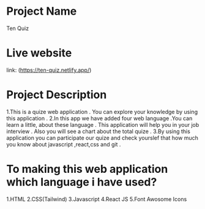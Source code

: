 <!-- my added text start -->

# Project Name

Ten Quiz

# Live website

link: (https://ten-quiz.netlify.app/)

# Project Description

1.This is a quize web application . You can explore your knowledge by using this application .
2.In this app we have added four web language .You can learn a little, about these language .
This application will help you in your job interview . Also you will see a chart about the total quize .
3.By using this application you can participate our quize and check yourslef
that how much you know about javascript ,react,css and git .

# To making this web application which language i have used?

1.HTML
2.CSS(Tailwind)
3.Javascript
4.React JS
5.Font Awosome Icons

<!-- my added text end -->
